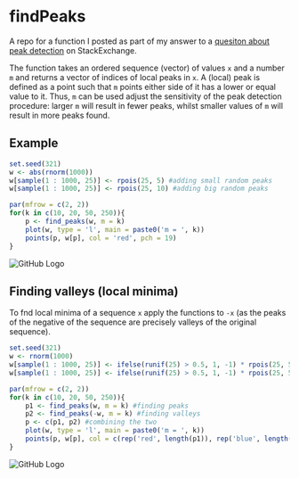 # findPeaks

A repo for a function I posted as part of my answer to a [quesiton about peak detection](http://stats.stackexchange.com/questions/22974/how-to-find-local-peaks-valleys-in-a-series-of-data/164830#164830) on StackExchange.

The function takes an ordered sequence (vector) of values `x` and a number `m` and returns a vector of indices of local peaks in `x`. A (local) peak is defined as a point such that `m` points either side of it has a lower or equal value to it. Thus, `m`  can be used adjust the sensitivity of the peak detection procedure: larger `m` will result in fewer peaks, whilst smaller values of `m` will result in more peaks found. 

## Example
```r
set.seed(321)
w <- abs(rnorm(1000))
w[sample(1 : 1000, 25)] <- rpois(25, 5) #adding small random peaks
w[sample(1 : 1000, 25)] <- rpois(25, 10) #adding big random peaks

par(mfrow = c(2, 2))
for(k in c(10, 20, 50, 250)){
	p <- find_peaks(w, m = k)
	plot(w, type = 'l', main = paste0('m = ', k))
	points(p, w[p], col = 'red', pch = 19)
}
```

![GitHub Logo](https://raw.githubusercontent.com/stas-g/findPeaks/master/findpeaks.png)

## Finding valleys (local minima)

To fnd local minima of a sequence `x` apply the functions to `-x` (as the peaks of the negative of the sequence are precisely valleys of the original sequence).

```r
set.seed(321)
w <- rnorm(1000)
w[sample(1 : 1000, 25)] <- ifelse(runif(25) > 0.5, 1, -1) * rpois(25, 5) #adding small random peaks/valleys (roughly 50/50)
w[sample(1 : 1000, 25)] <- ifelse(runif(25) > 0.5, 1, -1) * rpois(25, 5) #adding big random peaks/valleys (roughly 50/50)

par(mfrow = c(2, 2))
for(k in c(10, 20, 50, 250)){
	p1 <- find_peaks(w, m = k) #finding peaks
	p2 <- find_peaks(-w, m = k) #finding valleys
	p <- c(p1, p2) #combining the two
	plot(w, type = 'l', main = paste0('m = ', k))
	points(p, w[p], col = c(rep('red', length(p1)), rep('blue', length(p2))), pch = 19)
}
```
![GitHub Logo](https://raw.githubusercontent.com/stas-g/findPeaks/master/findpeaks_valleys.png)
